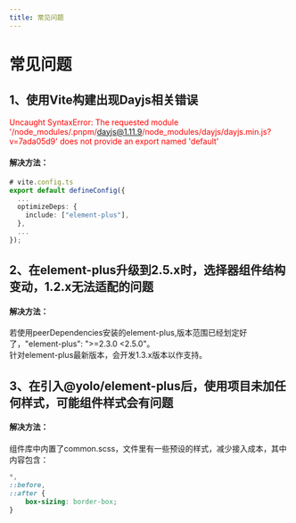 ```yaml
---
title: 常见问题
---
```


# 常见问题
## 1、使用Vite构建出现Dayjs相关错误<br/>
<span style="color: red">Uncaught SyntaxError: The requested module '/node_modules/.pnpm/dayjs@1.11.9/node_modules/dayjs/dayjs.min.js?v=7ada05d9' does not provide an export named 'default'</span>

#### 解决方法：
```ts
# vite.config.ts
export default defineConfig({
  ...
  optimizeDeps: {
    include: ["element-plus"],
  },
  ...
});

```

## 2、在element-plus升级到2.5.x时，选择器组件结构变动，1.2.x无法适配的问题<br/>

#### 解决方法：
若使用peerDependencies安装的element-plus,版本范围已经划定好了，"element-plus": ">=2.3.0 <2.5.0"。
<br/>
针对element-plus最新版本，会开发1.3.x版本以作支持。

## 3、在引入@yolo/element-plus后，使用项目未加任何样式，可能组件样式会有问题<br/>

#### 解决方法：
组件库中内置了common.scss，文件里有一些预设的样式，减少接入成本，其中内容包含：
```scss
*,
::before,
::after {
    box-sizing: border-box;
}
```